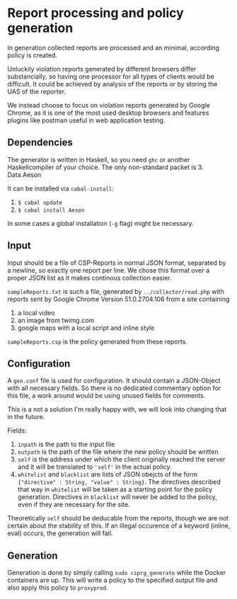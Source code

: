 # Report processing and policy generation
In generation collected reports are processed and an minimal, according policy is created.

Unluckily violation reports generated by different browsers differ substancially, so having one processor for all types of clients would be difficult. It could be achieved by analysis of the reports or by storing the UAS of the reporter.

We instead choose to focus on violation reports generated by Google Chrome, as it is one of the most used desktop browsers and features plugins like postman useful in web application testing.

## Dependencies
The generator is written in Haskell, so you need `ghc` or another Haskellcompiler of your choice. The only non-standard packet is
 3. Data.Aeson

It can be installed via `cabal-install`:

 1. `$ cabal update`
 3. `$ cabal install Aeson`

In some cases a global installation (`-g` flag) might be necessary.

## Input
Input should be a file of CSP-Reports in normal JSON format, separated by a newline, so exactly one report per line. We chose this format over a proper JSON list as it makes continous collection easier.

`sampleReports.txt` is such a file, generated by `../collector/read.php` with reports sent by Google Chrome Version 51.0.2704.106 from a site containing
 1. a local video
 2. an image from twimg.com
 3. google maps with a local script and inline style

`sampleReports.csp` is the policy generated from these reports.

## Configuration
A `gen.conf` file is used for configuration. It should contain a JSON-Object with all necessary fields. So there is no dedicated commentary option for this file, a work around would be using unused fields for comments.

This is a not a solution I'm really happy with, we will look into changing that in the future.

Fields:
 1. `inpath` is the path to the input file
 1. `outpath` is the path of the file where the new policy should be written
 2. `self` is the address under which the client originally reached the server and it will be translated to `'self'` in the actual policy.
 3. `whitelist` and `blacklist` are lists of JSON obejcts of the form `{"directive" : String, "value" : String}`. The directives described that way in `whitelist` will be taken as a starting point for the policy generation. Directives in `blacklist` will never be added to the policy, even if they are necessary for the site.

Theoretically `self` should be deducable from the reports, though we are not certain about the stability of this. If an illegal occurence of a keyword (inline, eval) occurs, the generation will fail.

## Generation
Generation is done by simply calling `sudo csprg_generate` while the Docker containers are up. This will write a policy to the specified output file and also apply this policy to `proxyprod`.
